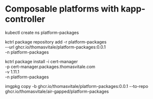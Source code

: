 # Composable platforms with kapp-controller

kubectl create ns platform-packages

kctrl package repository add -r platform-packages \
  --url ghcr.io/thomasvitale/platform-packages:0.0.1 \
  -n platform-packages

kctrl package install -i cert-manager \
  -p cert-manager.packages.thomasvitale.com \
  -v 1.11.1 \
  -n platform-packages

imgpkg copy -b ghcr.io/thomasvitale/platform-packages:0.0.1 --to-repo ghcr.io/thomasvitale/air-gapped/platform-packages
